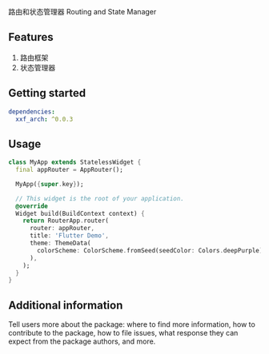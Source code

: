 <!--
This README describes the package. If you publish this package to pub.dev,
this README's contents appear on the landing page for your package.

For information about how to write a good package README, see the guide for
[writing package pages](https://dart.dev/tools/pub/writing-package-pages).

For general information about developing packages, see the Dart guide for
[creating packages](https://dart.dev/guides/libraries/create-packages)
and the Flutter guide for
[developing packages and plugins](https://flutter.dev/to/develop-packages).
-->

路由和状态管理器
Routing and State Manager

## Features

1. 路由框架
2. 状态管理器

## Getting started

```yaml
dependencies:
  xxf_arch: ^0.0.3
```
## Usage

```dart
class MyApp extends StatelessWidget {
  final appRouter = AppRouter();

  MyApp({super.key});

  // This widget is the root of your application.
  @override
  Widget build(BuildContext context) {
    return RouterApp.router(
      router: appRouter,
      title: 'Flutter Demo',
      theme: ThemeData(
        colorScheme: ColorScheme.fromSeed(seedColor: Colors.deepPurple),
      ),
    );
  }
}
```

## Additional information

Tell users more about the package: where to find more information, how to
contribute to the package, how to file issues, what response they can expect
from the package authors, and more.
